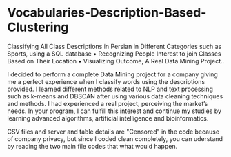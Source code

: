 # Vocabularies-Description-Based-Clustering
Classifying All Class Descriptions in Persian in Different Categories such as Sports, using a SQL database
• Recognizing People Interest to join Classes Based on Their Location
• Visualizing Outcome, A Real Data Mining Project..

I decided to perform a complete Data Mining project for a company giving me a perfect experience when I classify words using the descriptions provided. I learned different methods related to NLP and text processing such as k-means and DBSCAN after using various data cleaning techniques and methods. I had experienced a real project, perceiving the market’s needs. In your program, I can fulfill this interest and continue my studies by learning advanced algorithms, artificial intelligence and bioinformatics.

CSV files and server and table details are "Censored" in the code because of company privacy, but since I coded clean completely, you can uderstand by reading the two main file codes that what would happen.
